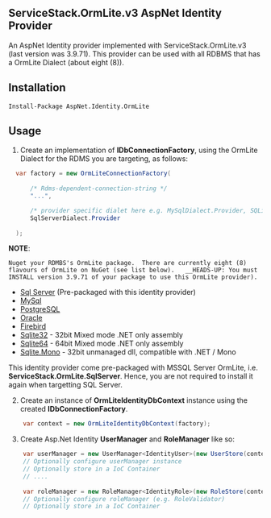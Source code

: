 ##  ServiceStack.OrmLite.v3 AspNet Identity Provider  

An AspNet Identity provider implemented with ServiceStack.OrmLite.v3 (last version was 3.9.71). This provider can be used with all RDBMS that has a OrmLite Dialect (about eight (8)).

## Installation

```  
Install-Package AspNet.Identity.OrmLite
```

## Usage

1.  Create an implementation of __IDbConnectionFactory__, using the OrmLite Dialect for the RDMS you are targeting, as follows:
  ```C# 
    var factory = new OrmLiteConnectionFactory(
        
        /* Rdms-dependent-connection-string */
        "...",  

        /* provider specific dialet here e.g. MySqlDialect.Provider, SQLiteDialect.Provider, etc */
        SqlServerDialect.Provider 
        
    );
  ```
  __NOTE__: 
  
    Nuget your RDMBS's OrmLite package.  There are currently eight (8) flavours of OrmLite on NuGet (see list below).   __HEADS-UP: You must INSTALL version 3.9.71 of your package to use this OrmLite provider).   

  - [Sql Server](http://nuget.org/List/Packages/ServiceStack.OrmLite.SqlServer) (Pre-packaged with this identity provider)
  - [MySql](http://nuget.org/List/Packages/ServiceStack.OrmLite.MySql)
  - [PostgreSQL](http://nuget.org/List/Packages/ServiceStack.OrmLite.PostgreSQL)
  - [Oracle](http://nuget.org/packages/ServiceStack.OrmLite.Oracle)
  - [Firebird](http://nuget.org/List/Packages/ServiceStack.OrmLite.Firebird) 
  - [Sqlite32](http://nuget.org/List/Packages/ServiceStack.OrmLite.Sqlite32) - 32bit Mixed mode .NET only assembly 
  - [Sqlite64](http://nuget.org/List/Packages/ServiceStack.OrmLite.Sqlite64) - 64bit Mixed mode .NET only assembly
  - [Sqlite.Mono](http://nuget.org/packages/ServiceStack.OrmLite.Sqlite.Mono) - 32bit unmanaged dll, compatible with .NET / Mono
  
  This identity provider come pre-packaged with MSSQL Server OrmLite, i.e. __ServiceStack.OrmLite.SqlServer__. Hence, you are not required to install it again when targetting SQL Server.

2.  Create an instance of __OrmLiteIdentityDbContext__ instance using the created __IDbConnectionFactory__.  
  ```C# 
      var context = new OrmLiteIdentityDbContext(factory); 
  ```
  
3.  Create Asp.Net Identity __UserManager__ and __RoleManager__ like so:  
  ```C#
      var userManager = new UserManager<IdentityUser>(new UserStore(context));
      // Optionally configure userManager instance
      // Optionally store in a IoC Container
      // ....
      
      var roleManager = new RoleManager<IdentityRole>(new RoleStore(context));
      // Optionally configure roleManager (e.g. RoleValidator)
      // Optionally store in a IoC Container
  ```

